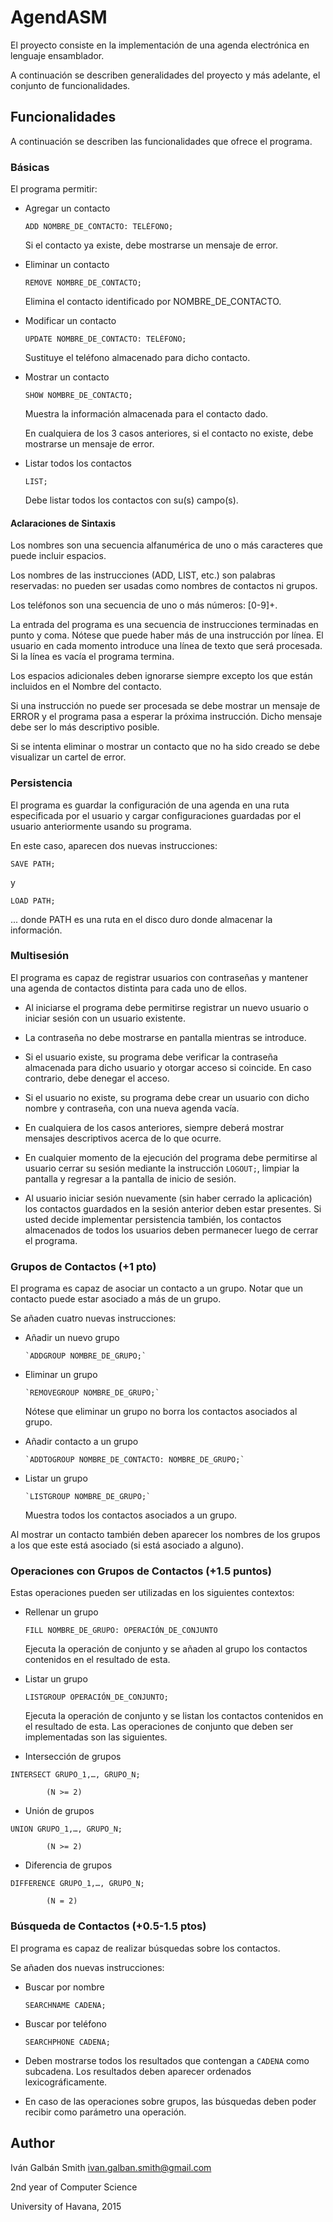# AgendASM

El proyecto consiste en la implementación de una agenda electrónica en lenguaje ensamblador.

A continuación se describen generalidades del proyecto y más adelante, el conjunto de funcionalidades.

## Funcionalidades

A continuación se describen las funcionalidades que ofrece el programa.

### Básicas

El programa permitir:

*	Agregar un contacto

	```
	ADD NOMBRE_DE_CONTACTO: TELÉFONO;
	```
    
    Si el contacto ya existe, debe mostrarse un mensaje de error. 
    

*	Eliminar un contacto

	```
	REMOVE NOMBRE_DE_CONTACTO;
	```
 
    Elimina el contacto identificado por NOMBRE_DE_CONTACTO.


*	Modificar un contacto

	```
	UPDATE NOMBRE_DE_CONTACTO: TELÉFONO;
	```
 
    Sustituye el teléfono almacenado para dicho contacto.


*	Mostrar un contacto

	```
	SHOW NOMBRE_DE_CONTACTO;
	```
 
    Muestra la información almacenada para el contacto dado.

    En cualquiera de los 3 casos anteriores, si el contacto no existe, debe mostrarse un mensaje de error. 


*	Listar todos los contactos

	```
	LIST;
	```

    Debe listar todos los contactos con su(s) campo(s).
    
#### Aclaraciones de Sintaxis

Los nombres son una secuencia alfanumérica de uno o más caracteres que puede incluir espacios.

Los nombres de las instrucciones (ADD, LIST, etc.) son palabras reservadas: no pueden ser usadas como nombres de contactos ni grupos.

Los teléfonos son una secuencia de uno o más números: [0-9]+.

La entrada del programa es una secuencia de instrucciones terminadas en punto y coma. Nótese que puede haber más de una instrucción por línea. El usuario en cada momento introduce una línea de texto que será procesada. Si la línea es vacía el programa termina.

Los espacios adicionales deben ignorarse siempre excepto los que están incluidos en el Nombre del contacto.

Si una instrucción no puede ser procesada se debe mostrar un mensaje de ERROR y el programa pasa a esperar la próxima instrucción. Dicho mensaje debe ser lo más descriptivo posible. 

Si se intenta eliminar o mostrar un contacto que no ha sido creado se debe visualizar un cartel de error.

### Persistencia

El programa es guardar la configuración de una agenda en una ruta especificada por el usuario y cargar configuraciones guardadas por el usuario anteriormente usando su programa.
   
   En este caso, aparecen dos nuevas instrucciones:
   
```
SAVE PATH; 
```

y

```
LOAD PATH; 
```
   
   ... donde PATH es una ruta en el disco duro donde almacenar la información.
   
   
### Multisesión

El programa es capaz de registrar usuarios con contraseñas y mantener una agenda de contactos distinta para cada uno de ellos.

* Al iniciarse el programa debe permitirse registrar un nuevo usuario o iniciar sesión con un usuario existente.

* La contraseña no debe mostrarse en pantalla mientras se introduce. 

* Si el usuario existe, su programa debe verificar la contraseña almacenada para dicho usuario y otorgar acceso si coincide. En caso contrario, debe denegar el acceso.

* Si el usuario no existe, su programa debe crear un usuario con dicho nombre y contraseña, con una nueva agenda vacía.

* En cualquiera de los casos anteriores, siempre deberá mostrar mensajes descriptivos acerca de lo que ocurre.

* En cualquier momento de la ejecución del programa debe permitirse al usuario cerrar su sesión mediante la instrucción `LOGOUT;`, limpiar la pantalla y regresar a la pantalla de inicio de sesión.

* Al usuario iniciar sesión nuevamente (sin haber cerrado la aplicación) los contactos guardados en la sesión anterior deben estar presentes. Si usted decide implementar persistencia también, los contactos almacenados de todos los usuarios deben permanecer luego de cerrar el programa.

### Grupos de Contactos (+1 pto)

El programa es capaz de asociar un contacto a un grupo. Notar que un contacto puede estar asociado a más de un grupo.

Se añaden cuatro nuevas instrucciones:

* 	Añadir un nuevo grupo

        `ADDGROUP NOMBRE_DE_GRUPO;` 
        
        
* 	Eliminar un grupo

        `REMOVEGROUP NOMBRE_DE_GRUPO;`
    
    Nótese que eliminar un grupo no borra los contactos asociados al grupo.
    
    
*	Añadir contacto a un grupo

        `ADDTOGROUP NOMBRE_DE_CONTACTO: NOMBRE_DE_GRUPO;`
    
    
*	Listar un grupo

        `LISTGROUP NOMBRE_DE_GRUPO;`
	
    Muestra todos los contactos asociados a un grupo.
    
Al mostrar un contacto también deben aparecer los nombres de los grupos a los que este está asociado (si está asociado a alguno).

### Operaciones con Grupos de Contactos (+1.5 puntos)

   
Estas operaciones pueden ser utilizadas en los siguientes contextos:

* Rellenar un grupo
			
     `FILL NOMBRE_DE_GRUPO: OPERACIÓN_DE_CONJUNTO`
     
	Ejecuta la operación de conjunto y se añaden al grupo los contactos contenidos en el resultado de esta.
    
    
*	Listar un grupo

    `LISTGROUP OPERACIÓN_DE_CONJUNTO;`
    
    Ejecuta la operación de conjunto y se listan los contactos contenidos en el resultado de esta. Las operaciones de conjunto que deben ser implementadas son las siguientes.

*	Intersección de grupos

```
INTERSECT GRUPO_1,…, GRUPO_N;

        (N >= 2)
```     
   
*   Unión de grupos

```
UNION GRUPO_1,…, GRUPO_N;

        (N >= 2)
```     

*    Diferencia de grupos

```
DIFFERENCE GRUPO_1,…, GRUPO_N;
        
        (N = 2)
```
   
   
### Búsqueda de Contactos (+0.5-1.5 ptos)

El programa es capaz de realizar búsquedas sobre los contactos.

Se añaden dos nuevas instrucciones:

*   Buscar por nombre

        SEARCHNAME CADENA;
            
*   Buscar por teléfono

        SEARCHPHONE CADENA;
        
* Deben mostrarse todos los resultados que contengan a `CADENA` como subcadena. Los resultados deben aparecer ordenados lexicográficamente.

* En caso de las operaciones sobre grupos, las búsquedas deben poder recibir como parámetro una operación.

Author
------

Iván Galbán Smith <ivan.galban.smith@gmail.com>

2nd year of Computer Science

University of Havana, 2015